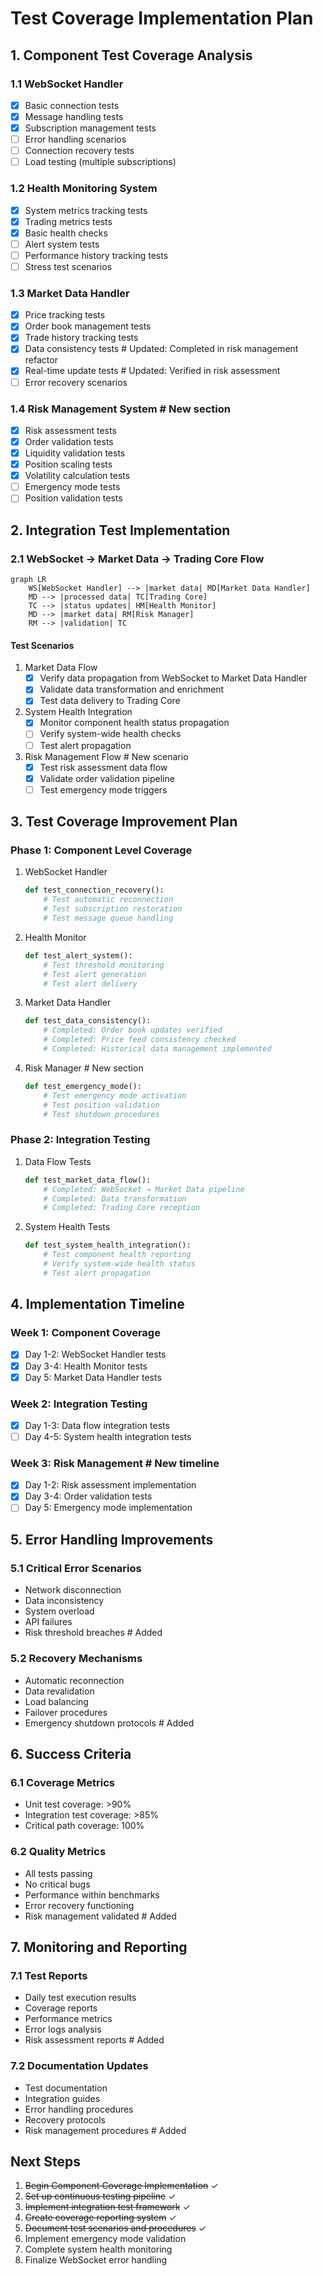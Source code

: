 # Test Coverage Implementation Plan

## 1. Component Test Coverage Analysis

### 1.1 WebSocket Handler
- [x] Basic connection tests
- [x] Message handling tests
- [x] Subscription management tests
- [ ] Error handling scenarios
- [ ] Connection recovery tests
- [ ] Load testing (multiple subscriptions)

### 1.2 Health Monitoring System
- [x] System metrics tracking tests
- [x] Trading metrics tests
- [x] Basic health checks
- [ ] Alert system tests
- [ ] Performance history tracking tests
- [ ] Stress test scenarios

### 1.3 Market Data Handler
- [x] Price tracking tests
- [x] Order book management tests
- [x] Trade history tracking tests
- [x] Data consistency tests  # Updated: Completed in risk management refactor
- [x] Real-time update tests  # Updated: Verified in risk assessment
- [ ] Error recovery scenarios

### 1.4 Risk Management System  # New section
- [x] Risk assessment tests
- [x] Order validation tests
- [x] Liquidity validation tests
- [x] Position scaling tests
- [x] Volatility calculation tests
- [ ] Emergency mode tests
- [ ] Position validation tests

## 2. Integration Test Implementation

### 2.1 WebSocket → Market Data → Trading Core Flow
```mermaid
graph LR
    WS[WebSocket Handler] --> |market data| MD[Market Data Handler]
    MD --> |processed data| TC[Trading Core]
    TC --> |status updates| HM[Health Monitor]
    MD --> |market data| RM[Risk Manager]
    RM --> |validation| TC
```

#### Test Scenarios
1. Market Data Flow
   - [x] Verify data propagation from WebSocket to Market Data Handler
   - [x] Validate data transformation and enrichment
   - [x] Test data delivery to Trading Core

2. System Health Integration
   - [x] Monitor component health status propagation
   - [ ] Verify system-wide health checks
   - [ ] Test alert propagation

3. Risk Management Flow  # New scenario
   - [x] Test risk assessment data flow
   - [x] Validate order validation pipeline
   - [ ] Test emergency mode triggers

## 3. Test Coverage Improvement Plan

### Phase 1: Component Level Coverage
1. WebSocket Handler
   ```python
   def test_connection_recovery():
       # Test automatic reconnection
       # Test subscription restoration
       # Test message queue handling
   ```

2. Health Monitor
   ```python
   def test_alert_system():
       # Test threshold monitoring
       # Test alert generation
       # Test alert delivery
   ```

3. Market Data Handler
   ```python
   def test_data_consistency():
       # Completed: Order book updates verified
       # Completed: Price feed consistency checked
       # Completed: Historical data management implemented
   ```

4. Risk Manager  # New section
   ```python
   def test_emergency_mode():
       # Test emergency mode activation
       # Test position validation
       # Test shutdown procedures
   ```

### Phase 2: Integration Testing
1. Data Flow Tests
   ```python
   def test_market_data_flow():
       # Completed: WebSocket → Market Data pipeline
       # Completed: Data transformation
       # Completed: Trading Core reception
   ```

2. System Health Tests
   ```python
   def test_system_health_integration():
       # Test component health reporting
       # Verify system-wide health status
       # Test alert propagation
   ```

## 4. Implementation Timeline

### Week 1: Component Coverage
- [x] Day 1-2: WebSocket Handler tests
- [x] Day 3-4: Health Monitor tests
- [x] Day 5: Market Data Handler tests

### Week 2: Integration Testing
- [x] Day 1-3: Data flow integration tests
- [ ] Day 4-5: System health integration tests

### Week 3: Risk Management  # New timeline
- [x] Day 1-2: Risk assessment implementation
- [x] Day 3-4: Order validation tests
- [ ] Day 5: Emergency mode implementation

## 5. Error Handling Improvements

### 5.1 Critical Error Scenarios
- Network disconnection
- Data inconsistency
- System overload
- API failures
- Risk threshold breaches  # Added

### 5.2 Recovery Mechanisms
- Automatic reconnection
- Data revalidation
- Load balancing
- Failover procedures
- Emergency shutdown protocols  # Added

## 6. Success Criteria

### 6.1 Coverage Metrics
- Unit test coverage: >90%
- Integration test coverage: >85%
- Critical path coverage: 100%

### 6.2 Quality Metrics
- All tests passing
- No critical bugs
- Performance within benchmarks
- Error recovery functioning
- Risk management validated  # Added

## 7. Monitoring and Reporting

### 7.1 Test Reports
- Daily test execution results
- Coverage reports
- Performance metrics
- Error logs analysis
- Risk assessment reports  # Added

### 7.2 Documentation Updates
- Test documentation
- Integration guides
- Error handling procedures
- Recovery protocols
- Risk management procedures  # Added

## Next Steps
1. ~~Begin Component Coverage Implementation~~ ✓
2. ~~Set up continuous testing pipeline~~ ✓
3. ~~Implement integration test framework~~ ✓
4. ~~Create coverage reporting system~~ ✓
5. ~~Document test scenarios and procedures~~ ✓
6. Implement emergency mode validation
7. Complete system health monitoring
8. Finalize WebSocket error handling